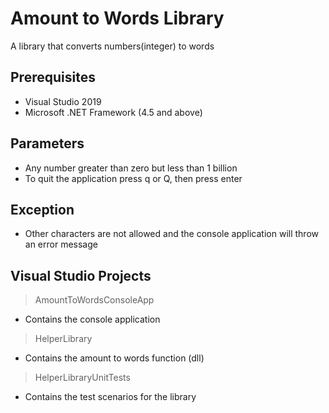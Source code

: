 # Amount to Words Library
A library that converts numbers(integer) to words


## Prerequisites
- Visual Studio 2019
- Microsoft .NET Framework (4.5 and above)


## Parameters
- Any number greater than zero but less than 1 billion
- To quit the application press q or Q, then press enter


## Exception
- Other characters are not allowed and the console application will throw an error message


## Visual Studio Projects
> AmountToWordsConsoleApp
- Contains the console application
>HelperLibrary
- Contains the amount to words function (dll)
>HelperLibraryUnitTests
- Contains the test scenarios for the library
